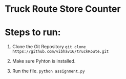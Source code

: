 # Truck Route Store Counter

# Steps to run:
1) Clone the Git Repository
`git clone https://github.com/vibhav16/truckRoute.git`

2) Make sure Pyhton is installed.

3) Run the file.
`python assignment.py`
